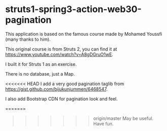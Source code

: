 # struts1-spring3-action-web30-pagination

This application is based on the famous course made by Mohamed Youssfi (many thanks to him).

This original course is from Struts 2, you can find it at  <https://www.youtube.com/watch?v=A8gDGruO1wE>.

I built it for Struts 1 as an exercise.

There is no database, just a Map.

<<<<<<< HEAD
I add a very good pagination taglib from <https://gist.github.com/bijukunjummen/6468547>.

I also add Bootstrap CDN for pagination look and feel.

=======
>>>>>>> origin/master
May be useful.
Have fun.
